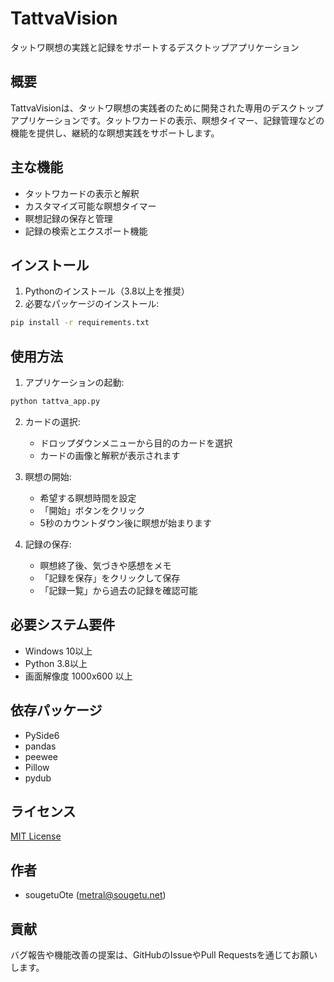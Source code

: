 # TattvaVision

タットワ瞑想の実践と記録をサポートするデスクトップアプリケーション

## 概要

TattvaVisionは、タットワ瞑想の実践者のために開発された専用のデスクトップアプリケーションです。タットワカードの表示、瞑想タイマー、記録管理などの機能を提供し、継続的な瞑想実践をサポートします。

## 主な機能

- タットワカードの表示と解釈
- カスタマイズ可能な瞑想タイマー
- 瞑想記録の保存と管理
- 記録の検索とエクスポート機能

## インストール

1. Pythonのインストール（3.8以上を推奨）
2. 必要なパッケージのインストール:
```bash
pip install -r requirements.txt
```

## 使用方法

1. アプリケーションの起動:
```bash
python tattva_app.py
```

2. カードの選択:
   - ドロップダウンメニューから目的のカードを選択
   - カードの画像と解釈が表示されます

3. 瞑想の開始:
   - 希望する瞑想時間を設定
   - 「開始」ボタンをクリック
   - 5秒のカウントダウン後に瞑想が始まります

4. 記録の保存:
   - 瞑想終了後、気づきや感想をメモ
   - 「記録を保存」をクリックして保存
   - 「記録一覧」から過去の記録を確認可能

## 必要システム要件

- Windows 10以上
- Python 3.8以上
- 画面解像度 1000x600 以上

## 依存パッケージ

- PySide6
- pandas
- peewee
- Pillow
- pydub

## ライセンス

[MIT License](LICENSE)

## 作者

- sougetuOte (metral@sougetu.net)

## 貢献

バグ報告や機能改善の提案は、GitHubのIssueやPull Requestsを通じてお願いします。
